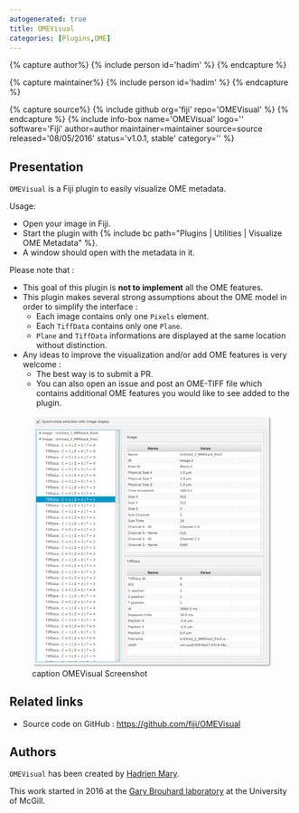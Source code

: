 ```yaml
---
autogenerated: true
title: OMEVisual
categories: [Plugins,OME]
---
```



{% capture author%}
{% include person id='hadim' %}
{% endcapture %}

{% capture maintainer%}
{% include person id='hadim' %}
{% endcapture %}

{% capture source%}
{% include github org='fiji' repo='OMEVisual' %}
{% endcapture %}
{% include info-box name='OMEVisual' logo='' software='Fiji' author=author maintainer=maintainer source=source released='08/05/2016' status='v1.0.1, stable' category='' %}


## Presentation

`OMEVisual` is a Fiji plugin to easily visualize OME metadata.

Usage:

-   Open your image in Fiji.
-   Start the plugin with {% include bc path="Plugins | Utilities | Visualize OME Metadata" %}.
-   A window should open with the metadata in it.

Please note that :

-   This goal of this plugin is **not to implement** all the OME features.
-   This plugin makes several strong assumptions about the OME model in order to simplify the interface :
    -   Each image contains only one `Pixels` element.
    -   Each `TiffData` contains only one `Plane`.
    -   `Plane` and `TiffData` informations are displayed at the same location without distinction.
-   Any ideas to improve the visualization and/or add OME features is very welcome :
    -   The best way is to submit a PR.
    -   You can also open an issue and post an OME-TIFF file which contains additional OME features you would like to see added to the plugin.

<figure><img src="/media/omevisual-screenshot.png" title="caption OMEVisual Screenshot" width="600" alt="caption OMEVisual Screenshot" /><figcaption aria-hidden="true">caption OMEVisual Screenshot</figcaption></figure>

## Related links

-   Source code on GitHub : https://github.com/fiji/OMEVisual

## Authors

`OMEVisual` has been created by [Hadrien Mary](mailto:hadrien.mary@gmail.com).

This work started in 2016 at the [Gary Brouhard laboratory](http://brouhardlab.mcgill.ca/) at the University of McGill.

 
